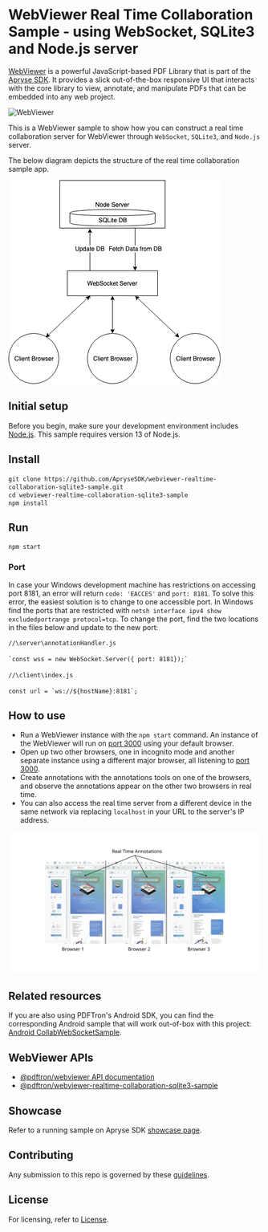 # WebViewer Real Time Collaboration Sample - using WebSocket, SQLite3 and Node.js server

[WebViewer](https://docs.apryse.com/documentation/web/) is a powerful JavaScript-based PDF Library that is part of the [Apryse SDK](https://www.pdftron.com). It provides a slick out-of-the-box responsive UI that interacts with the core library to view, annotate, and manipulate PDFs that can be embedded into any web project.


![WebViewer](https://www.pdftron.com/downloads/pl/webviewer-ui.png)

This is a WebViewer sample to show how you can construct a real time collaboration server for WebViewer through `WebSocket`, `SQLite3`, and `Node.js` server.

The below diagram depicts the structure of the real time collaboration sample app.

![Structure](/real-time-structure.png "Structure")


## Initial setup

Before you begin, make sure your development environment includes [Node.js](https://nodejs.org/en/). This sample requires version 13 of Node.js.

## Install

```
git clone https://github.com/ApryseSDK/webviewer-realtime-collaboration-sqlite3-sample.git
cd webviewer-realtime-collaboration-sqlite3-sample
npm install
```

## Run

```
npm start
```

### Port

 In case your Windows development machine has restrictions on accessing port 8181, an error will return `code: 'EACCES'` and `port: 8181`. To solve this error, the easiest solution is to change to one accessible port. In Windows find the ports that are restricted with `netsh interface ipv4 show excludedportrange protocol=tcp`. To change the port, find the two locations in the files below and update to the new port:

```
//\server\annotationHandler.js

`const wss = new WebSocket.Server({ port: 8181});`

//\client\index.js

const url = `ws://${hostName}:8181`;
```


## How to use

- Run a WebViewer instance with the `npm start` command. An instance of the WebViewer will run on [port 3000](http://localhost:3000/index.html) using your default browser.
- Open up two other browsers, one in incognito mode and another separate instance using a different major browser, all listening to [port 3000](http://localhost:3000/index.html).
- Create annotations with the annotations tools on one of the browsers, and observe the annotations appear on the other two browsers in real time.
- You can also access the real time server from a different device in the same network via replacing `localhost` in your URL to the server's IP address.


![Real time annotations collaboration](real-time-annotations.svg "Real time annotations collaboration")


## Related resources

If you are also using PDFTron's Android SDK, you can find the corresponding Android sample that will work out-of-box with this project: [Android CollabWebSocketSample](https://github.com/ApryseSDK/pdftron-android-samples/tree/master/CollabWebSocketSample).

## WebViewer APIs

* [@pdftron/webviewer API documentation](https://docs.apryse.com/api/web/global.html#WebViewer__anchor)
* [@pdftron/webviewer-realtime-collaboration-sqlite3-sample](https://github.com/ApryseSDK/webviewer-realtime-collaboration-sqlite3-sample)

## Showcase

Refer to a running sample on Apryse SDK [showcase page](https://showcase.apryse.com/).

## Contributing

Any submission to this repo is governed by these [guidelines](/CONTRIBUTING.md).


## License

For licensing, refer to [License](LICENSE).
